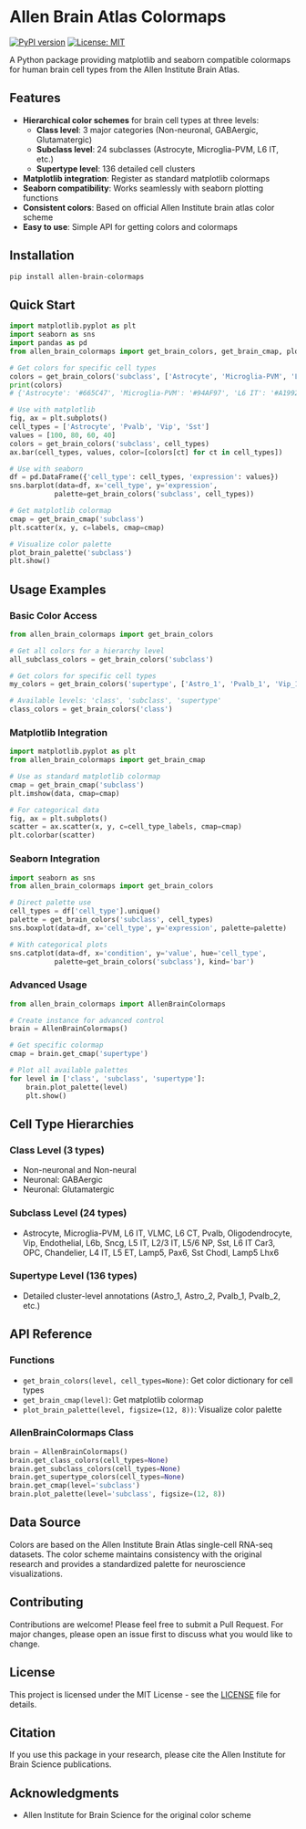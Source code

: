 # Allen Brain Atlas Colormaps

[![PyPI version](https://badge.fury.io/py/allen-brain-colormaps.svg)](https://badge.fury.io/py/allen-brain-colormaps)
[![License: MIT](https://img.shields.io/badge/License-MIT-yellow.svg)](https://opensource.org/licenses/MIT)

A Python package providing matplotlib and seaborn compatible colormaps for human brain cell types from the Allen Institute Brain Atlas.

## Features

- **Hierarchical color schemes** for brain cell types at three levels:
  - **Class level**: 3 major categories (Non-neuronal, GABAergic, Glutamatergic)
  - **Subclass level**: 24 subclasses (Astrocyte, Microglia-PVM, L6 IT, etc.)
  - **Supertype level**: 136 detailed cell clusters
- **Matplotlib integration**: Register as standard matplotlib colormaps
- **Seaborn compatibility**: Works seamlessly with seaborn plotting functions
- **Consistent colors**: Based on official Allen Institute brain atlas color scheme
- **Easy to use**: Simple API for getting colors and colormaps

## Installation

```bash
pip install allen-brain-colormaps
```

## Quick Start

```python
import matplotlib.pyplot as plt
import seaborn as sns
import pandas as pd
from allen_brain_colormaps import get_brain_colors, get_brain_cmap, plot_brain_palette

# Get colors for specific cell types
colors = get_brain_colors('subclass', ['Astrocyte', 'Microglia-PVM', 'L6 IT'])
print(colors)
# {'Astrocyte': '#665C47', 'Microglia-PVM': '#94AF97', 'L6 IT': '#A19922'}

# Use with matplotlib
fig, ax = plt.subplots()
cell_types = ['Astrocyte', 'Pvalb', 'Vip', 'Sst']
values = [100, 80, 60, 40]
colors = get_brain_colors('subclass', cell_types)
ax.bar(cell_types, values, color=[colors[ct] for ct in cell_types])

# Use with seaborn
df = pd.DataFrame({'cell_type': cell_types, 'expression': values})
sns.barplot(data=df, x='cell_type', y='expression', 
           palette=get_brain_colors('subclass', cell_types))

# Get matplotlib colormap
cmap = get_brain_cmap('subclass')
plt.scatter(x, y, c=labels, cmap=cmap)

# Visualize color palette
plot_brain_palette('subclass')
plt.show()
```

## Usage Examples

### Basic Color Access

```python
from allen_brain_colormaps import get_brain_colors

# Get all colors for a hierarchy level
all_subclass_colors = get_brain_colors('subclass')

# Get colors for specific cell types
my_colors = get_brain_colors('supertype', ['Astro_1', 'Pvalb_1', 'Vip_1'])

# Available levels: 'class', 'subclass', 'supertype'
class_colors = get_brain_colors('class')
```

### Matplotlib Integration

```python
import matplotlib.pyplot as plt
from allen_brain_colormaps import get_brain_cmap

# Use as standard matplotlib colormap
cmap = get_brain_cmap('subclass')
plt.imshow(data, cmap=cmap)

# For categorical data
fig, ax = plt.subplots()
scatter = ax.scatter(x, y, c=cell_type_labels, cmap=cmap)
plt.colorbar(scatter)
```

### Seaborn Integration

```python
import seaborn as sns
from allen_brain_colormaps import get_brain_colors

# Direct palette use
cell_types = df['cell_type'].unique()
palette = get_brain_colors('subclass', cell_types)
sns.boxplot(data=df, x='cell_type', y='expression', palette=palette)

# With categorical plots
sns.catplot(data=df, x='condition', y='value', hue='cell_type',
           palette=get_brain_colors('subclass'), kind='bar')
```

### Advanced Usage

```python
from allen_brain_colormaps import AllenBrainColormaps

# Create instance for advanced control
brain = AllenBrainColormaps()

# Get specific colormap
cmap = brain.get_cmap('supertype')

# Plot all available palettes
for level in ['class', 'subclass', 'supertype']:
    brain.plot_palette(level)
    plt.show()
```

## Cell Type Hierarchies

### Class Level (3 types)
- Non-neuronal and Non-neural
- Neuronal: GABAergic  
- Neuronal: Glutamatergic

### Subclass Level (24 types)
- Astrocyte, Microglia-PVM, L6 IT, VLMC, L6 CT, Pvalb, Oligodendrocyte, Vip, Endothelial, L6b, Sncg, L5 IT, L2/3 IT, L5/6 NP, Sst, L6 IT Car3, OPC, Chandelier, L4 IT, L5 ET, Lamp5, Pax6, Sst Chodl, Lamp5 Lhx6

### Supertype Level (136 types)
- Detailed cluster-level annotations (Astro_1, Astro_2, Pvalb_1, Pvalb_2, etc.)

## API Reference

### Functions

- `get_brain_colors(level, cell_types=None)`: Get color dictionary for cell types
- `get_brain_cmap(level)`: Get matplotlib colormap
- `plot_brain_palette(level, figsize=(12, 8))`: Visualize color palette

### AllenBrainColormaps Class

```python
brain = AllenBrainColormaps()
brain.get_class_colors(cell_types=None)
brain.get_subclass_colors(cell_types=None) 
brain.get_supertype_colors(cell_types=None)
brain.get_cmap(level='subclass')
brain.plot_palette(level='subclass', figsize=(12, 8))
```

## Data Source

Colors are based on the Allen Institute Brain Atlas single-cell RNA-seq datasets. The color scheme maintains consistency with the original research and provides a standardized palette for neuroscience visualizations.

## Contributing

Contributions are welcome! Please feel free to submit a Pull Request. For major changes, please open an issue first to discuss what you would like to change.

## License

This project is licensed under the MIT License - see the [LICENSE](LICENSE) file for details.

## Citation

If you use this package in your research, please cite the Allen Institute for Brain Science publications.

## Acknowledgments

- Allen Institute for Brain Science for the original color scheme
